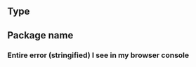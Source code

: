 ## Type

<!-- Bug / Feature Request -->

## Package name

### Entire error (stringified) I see in my browser console

